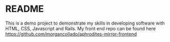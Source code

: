 # README

This is a demo project to demonstrate my skills in developing software with HTML, CSS, Javascript and Rails. My front end repo can be found here https://github.com/morgancollado/aphrodites-mirror-frontend


